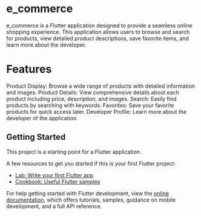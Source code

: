 # e_commerce

e_commerce is a Flutter application designed to provide a seamless online shopping experience. This application allows users to browse and search for products, view detailed product descriptions, save favorite items, and learn more about the developer.

# Features
Product Display: Browse a wide range of products with detailed information and images.
Product Details: View comprehensive details about each product including price, description, and images.
Search: Easily find products by searching with keywords.
Favorites: Save your favorite products for quick access later.
Developer Profile: Learn more about the developer of the application.

## Getting Started

This project is a starting point for a Flutter application.

A few resources to get you started if this is your first Flutter project:

- [Lab: Write your first Flutter app](https://docs.flutter.dev/get-started/codelab)
- [Cookbook: Useful Flutter samples](https://docs.flutter.dev/cookbook)

For help getting started with Flutter development, view the
[online documentation](https://docs.flutter.dev/), which offers tutorials,
samples, guidance on mobile development, and a full API reference.
